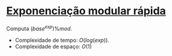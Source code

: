 # [Exponenciação modular rápida](exp_mod.cpp)

<!-- DESCRIPTION -->
Computa $(base^{exp}) \% mod$.
<!-- DESCRIPTION -->

- Complexidade de tempo: $O(log(exp))$.
- Complexidade de espaço: $O(1)$
